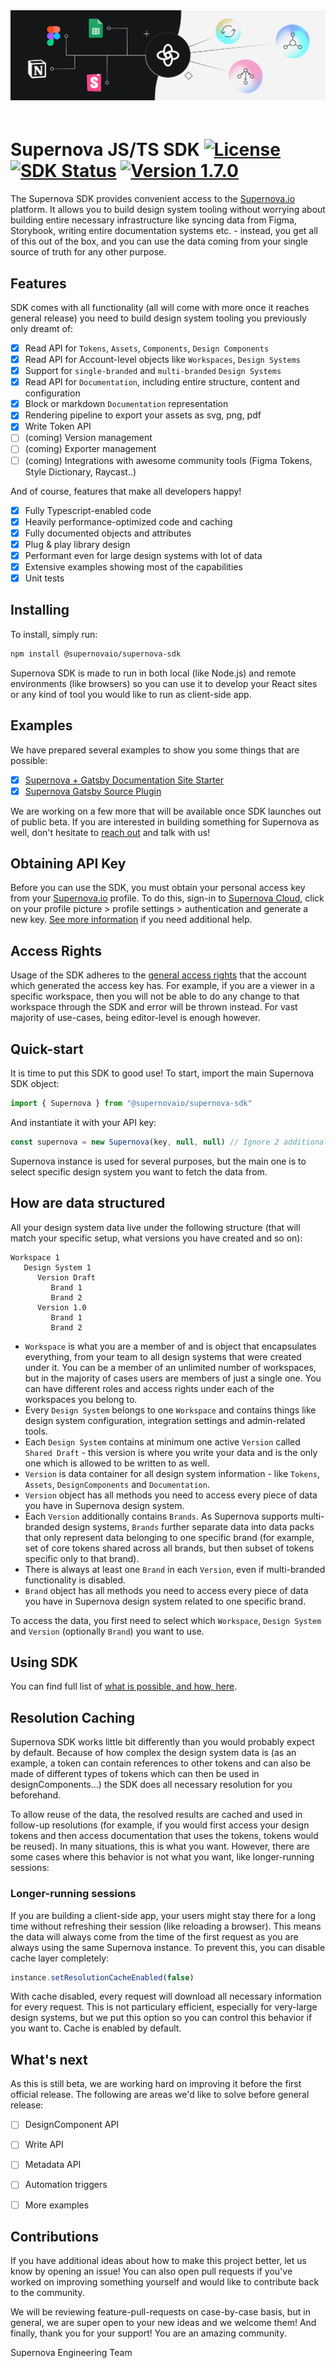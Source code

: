 <img src="https://github.com/Supernova-Studio/sdk-typescript/blob/main/readme-icon.png?raw=true" alt="Supernova + Gatsby Starter Pack" style="max-width:100%; margin-bottom: 20px;" />

# Supernova JS/TS SDK [![License](https://img.shields.io/badge/License-MIT-lightgray)](https://raw.githubusercontent.com/Supernova-Studio/sdk-typescript/main/LICENSE.md) [![SDK Status](https://img.shields.io/badge/SDK%20Status-Beta-blue)]() [![Version 1.7.0](https://img.shields.io/badge/Version-1.7.0-success)]()

The Supernova SDK provides convenient access to the [Supernova.io](https://supernova.io) platform. It allows you to build design system tooling without worrying about building entire necessary infrastructure like syncing data from Figma, Storybook, writing entire documentation systems etc. - instead, you get all of this out of the box, and you can use the data coming from your single source of truth for any other purpose.

## Features

SDK comes with all functionality (all will come with more once it reaches general release) you need to build design system tooling you previously only dreamt of:

- [x] Read API for `Tokens`, `Assets`, `Components`, `Design Components`
- [x] Read API for Account-level objects like `Workspaces`, `Design Systems`
- [x] Support for `single-branded` and `multi-branded` `Design Systems`
- [x] Read API for `Documentation`, including entire structure, content and configuration
- [x] Block or markdown `Documentation` representation
- [x] Rendering pipeline to export your assets as svg, png, pdf
- [x] Write Token API
- [ ] (coming) Version management
- [ ] (coming) Exporter management
- [ ] (coming) Integrations with awesome community tools (Figma Tokens, Style Dictionary, Raycast..)

And of course, features that make all developers happy!

- [x] Fully Typescript-enabled code
- [x] Heavily performance-optimized code and caching
- [x] Fully documented objects and attributes
- [x] Plug & play library design
- [x] Performant even for large design systems with lot of data
- [x] Extensive examples showing most of the capabilities
- [x] Unit tests

## Installing

To install, simply run:

```bash
npm install @supernovaio/supernova-sdk
```

Supernova SDK is made to run in both local (like Node.js) and remote environments (like browsers) so you can use it to develop your React sites or any kind of tool you would like to run as client-side app.

## Examples

We have prepared several examples to show you some things that are possible:

- [x] [Supernova + Gatsby Documentation Site Starter](https://github.com/Supernova-Studio/gatsby-documentation-site/)
- [x] [Supernova Gatsby Source Plugin](https://github.com/Supernova-Studio/gatsby-source-supernova)

We are working on a few more that will be available once SDK launches out of public beta. If you are interested in building something for Supernova as well, don't hesitate to [reach out](https://community.supernova.io) and talk with us!


## Obtaining API Key

Before you can use the SDK, you must obtain your personal access key from your [Supernova.io](https://supernova.io) profile. To do this, sign-in to [Supernova Cloud](https://cloud.supernova.io/), click on your profile picture > profile settings > authentication and generate a new key. [See more information](https://developers.supernova.io/getting-started#obtain-your-developer-key) if you need additional help.


## Access Rights

Usage of the SDK adheres to the [general access rights](https://learn.supernova.io/workspace/team-management/roles.html) that the account which generated the access key has. For example, if you are a viewer in a specific workspace, then you will not be able to do any change to that workspace through the SDK and error will be thrown instead. For vast majority of use-cases, being editor-level is enough however.


## Quick-start

It is time to put this SDK to good use! To start, import the main Supernova SDK object:

```typescript
import { Supernova } from "@supernovaio/supernova-sdk"
```

And instantiate it with your API key:

```typescript
const supernova = new Supernova(key, null, null) // Ignore 2 additional attributes for now
```

Supernova instance is used for several purposes, but the main one is to select specific design system you want to fetch the data from.

## How are data structured

All your design system data live under the following structure (that will match your specific setup, what versions you have created and so on):

```
Workspace 1
   Design System 1
      Version Draft
         Brand 1
         Brand 2
      Version 1.0
         Brand 1
         Brand 2
```

- `Workspace` is what you are a member of and is object that encapsulates everything, from your team to all design systems that were created under it. You can be a member of an unlimited number of workspaces, but in the majority of cases users are members of just a single one. You can have different roles and access rights under each of the workspaces you belong to.
- Every `Design System` belongs to one `Workspace` and contains things like design system configuration, integration settings and admin-related tools.
- Each `Design System` contains at minimum one active `Version` called `Shared Draft` - this version is where you write your data and is the only one which is allowed to be written to as well. 
- `Version` is data container for all design system information - like `Tokens`, `Assets`, `DesignComponents` and `Documentation`. 
- `Version` object has all methods you need to access every piece of data you have in Supernova design system.
- Each `Version` additionally contains `Brands`. As Supernova supports multi-branded design systems, `Brands` further separate data into data packs that only represent data belonging to one specific brand (for example, set of core tokens shared across all brands, but then subset of tokens specific only to that brand).
- There is always at least one `Brand` in each `Version`, even if multi-branded functionality is disabled.
- `Brand` object has all methods you need to access every piece of data you have in Supernova design system related to one specific brand.

To access the data, you first need to select which `Workspace`, `Design System` and `Version` (optionally `Brand`) you want to use.

## Using SDK

You can find full list of [what is possible, and how, here](https://github.com/Supernova-Studio/sdk-typescript/tree/main/docs).


## Resolution Caching

Supernova SDK works little bit differently than you would probably expect by default. Because of how complex the design system data is (as an example, a token can contain references to other tokens and can also be made of different types of tokens which can then be used in designComponents...) the SDK does all necessary resolution for you beforehand. 

To allow reuse of the data, the resolved results are cached and used in follow-up resolutions (for example, if you would first access your design tokens and then access documentation that uses the tokens, tokens would be reused). In many situations, this is what you want. However, there are some cases where this behavior is not what you want, like longer-running sessions:


### Longer-running sessions

If you are building a client-side app, your users might stay there for a long time without refreshing their session (like reloading a browser). This means the data will always come from the time of the first request as you are always using the same Supernova instance. To prevent this, you can disable cache layer completely:

```typescript
instance.setResolutionCacheEnabled(false)
```

With cache disabled, every request will download all necessary information for every request. This is not particulary efficient, especially for very-large design systems, but we put this option so you can control this behavior if you want to. Cache is enabled by default.


## What's next

As this is still beta, we are working hard on improving it before the first official release. The following are areas we'd like to solve before general release:

- [ ] DesignComponent API
- [ ] Write API
- [ ] Metadata API
- [ ] Automation triggers
- [ ] More examples


## Contributions

If you have additional ideas about how to make this project better, let us know by opening an issue! You can also open pull requests if you've worked on improving something yourself and would like to contribute back to the community. 

We will be reviewing feature-pull-requests on case-by-case basis, but in general, we are super open to your new ideas and we welcome them! And finally, thank you for your support! You are an amazing community.

Supernova Engineering Team